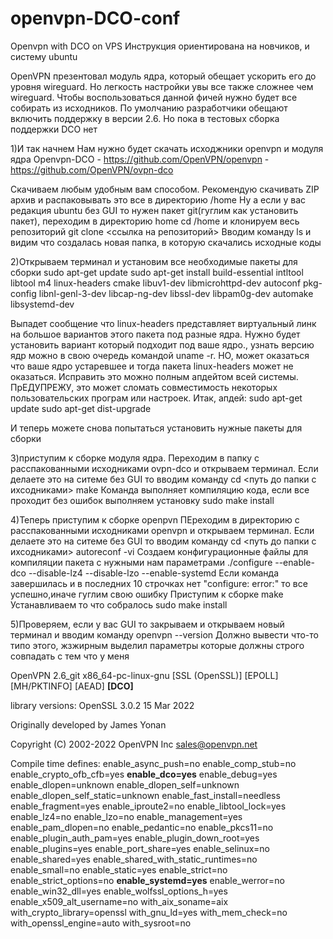 # openvpn-DCO-conf
Openvpn with DCO on VPS
Инструкция ориентирована на новчиков, и систему ubuntu

OpenVPN презентовал модуль ядра, который обещает ускорить его до уровня wireguard. Но легкость настройки увы все также сложнее чем wireguard.
Чтобы воспользоваться данной фичей нужно будет все собирать из исходников. По умолчанию разработчики обещают включить поддержку в версии 2.6. Но пока в тестовых сборка поддержки DCO нет

1)И так начнем
Нам нужно будет скачать исходжники openvpn и модуля ядра Openvpn-DCO
    - https://github.com/OpenVPN/openvpn
    - https://github.com/OpenVPN/ovpn-dco
    
Скачиваем любым удобным вам способом. 
Рекомендую скачивать ZIP архив и распаковывать это все в директорию /home
Ну а если у вас редакция ubuntu без GUI то нужен пакет git(гуглим как установить пакет), переходим в директорию home 
    cd /home
и клонируем весь репозиторий 
    git clone <ссылка на репозиторий>
Вводим команду ls и видим что создалась новая папка, в которую скачались исходные коды

2)Открываем терминал и установим все необходимые пакеты для сборки
    sudo apt-get update
    sudo apt-get install build-essential intltool libtool m4 linux-headers cmake libuv1-dev libmicrohttpd-dev autoconf pkg-config libnl-genl-3-dev libcap-ng-dev libssl-dev libpam0g-dev automake libsystemd-dev
    
 Выпадет сообщение что linux-headers представляет виртуальный линк на большое вариантов этого пакета под разные ядра. Нужно будет установить вариант который подходит под ваше ядро., узнать версию ядр можно в свою очередь командой uname -r. НО, может оказаться что ваше ядро устаревшее и тогда пакета linux-headers может не оказаться. Исправить это можно полным апдейтом всей системы. ПрЕДУПРЕЖУ, это может сломать совместимость некоторых пользовательских програм или настроек. Итак, апдей:
    sudo apt-get update
    sudo apt-get dist-upgrade

И теперь можете снова попытаться установить нужные пакеты для сборки

3)приступим к сборке модуля ядра.
Переходим в папку с расспакованными исходниками ovpn-dco и открываем терминал. Если делаете это на ситеме без GUI то вводим команду cd <путь до папки с ихсодниками>
    make
Команда выполняет компиляцию кода, если все проходит без ошибок выполняем установку
    sudo make install
    
4)Теперь приступим к сборке openpvn
ПЕреходим в директорию с расспакованными исходниками openvpn и открываем терминал. Если делаете это на ситеме без GUI то вводим команду cd <путь до папки с ихсодниками>
    autoreconf -vi
Создаем конфигурационные файлы для компиляции пакета с нужными нам параметрами
    ./configure --enable-dco --disable-lz4 --disable-lzo --enable-systemd
Если команда завершилась и в последних 10 строчках нет "configure: error:" то все успешно,иначе гуглим свою ошибку
Приступим к сборке
    make
Устанавливаем то что собралось
    sudo make install

5)Проверяем, если у вас GUI то закрываем и открываем новый терминал и вводим команду
    openvpn --version
Должно вывести что-то типо этого, жзжирным выделил параметры которые должны строго совпадать с тем что у меня 

OpenVPN 2.6_git x86_64-pc-linux-gnu [SSL (OpenSSL)] [EPOLL] [MH/PKTINFO] [AEAD] <b>[DCO]</b>

library versions: OpenSSL 3.0.2 15 Mar 2022

Originally developed by James Yonan

Copyright (C) 2002-2022 OpenVPN Inc <sales@openvpn.net>

Compile time defines: enable_async_push=no enable_comp_stub=no enable_crypto_ofb_cfb=yes <b>enable_dco=yes</b> enable_debug=yes enable_dlopen=unknown enable_dlopen_self=unknown enable_dlopen_self_static=unknown enable_fast_install=needless enable_fragment=yes enable_iproute2=no enable_libtool_lock=yes enable_lz4=no enable_lzo=no enable_management=yes enable_pam_dlopen=no enable_pedantic=no enable_pkcs11=no enable_plugin_auth_pam=yes enable_plugin_down_root=yes enable_plugins=yes enable_port_share=yes enable_selinux=no enable_shared=yes enable_shared_with_static_runtimes=no enable_small=no enable_static=yes enable_strict=no enable_strict_options=no <b>enable_systemd=yes</b> enable_werror=no enable_win32_dll=yes enable_wolfssl_options_h=yes enable_x509_alt_username=no with_aix_soname=aix with_crypto_library=openssl with_gnu_ld=yes with_mem_check=no with_openssl_engine=auto with_sysroot=no



